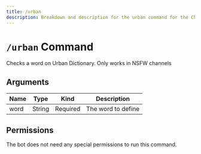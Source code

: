 ```yaml
---
title: /urban
description: Breakdown and description for the urban command for the Chewbotcca Discord bot
---
```


# `/urban` Command

Checks a word on Urban Dictionary. Only works in NSFW channels

## Arguments

| Name | Type   | Kind     | Description        |
|------|--------|----------|--------------------|
| word | String | Required | The word to define |

## Permissions

The bot does not need any special permissions to run this command.
